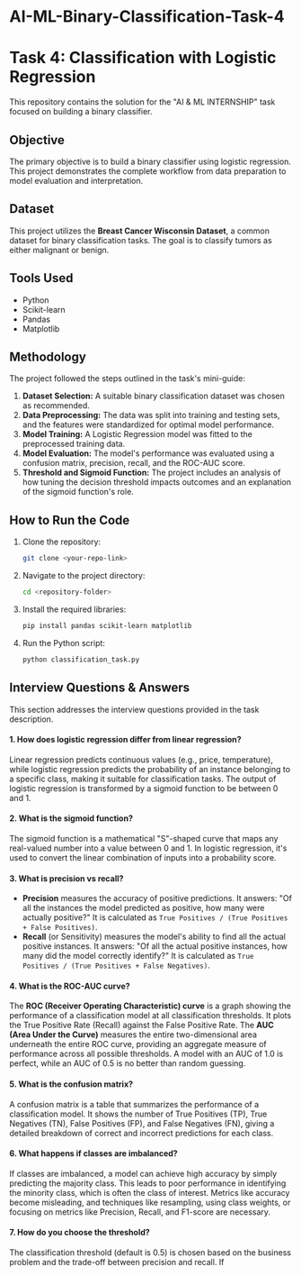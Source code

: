 # AI-ML-Binary-Classification-Task-4
# Task 4: Classification with Logistic Regression

This repository contains the solution for the "AI & ML INTERNSHIP" task focused on building a binary classifier.

## Objective

The primary objective is to build a binary classifier using logistic regression. This project demonstrates the complete workflow from data preparation to model evaluation and interpretation.

## Dataset

This project utilizes the **Breast Cancer Wisconsin Dataset**, a common dataset for binary classification tasks. The goal is to classify tumors as either malignant or benign.

## Tools Used

* Python
* Scikit-learn
* Pandas
* Matplotlib

## Methodology

The project followed the steps outlined in the task's mini-guide:

1.  **Dataset Selection:** A suitable binary classification dataset was chosen as recommended.
2.  **Data Preprocessing:** The data was split into training and testing sets, and the features were standardized for optimal model performance.
3.  **Model Training:** A Logistic Regression model was fitted to the preprocessed training data.
4.  **Model Evaluation:** The model's performance was evaluated using a confusion matrix, precision, recall, and the ROC-AUC score.
5.  **Threshold and Sigmoid Function:** The project includes an analysis of how tuning the decision threshold impacts outcomes and an explanation of the sigmoid function's role.

## How to Run the Code

1.  Clone the repository:
    ```bash
    git clone <your-repo-link>
    ```
2.  Navigate to the project directory:
    ```bash
    cd <repository-folder>
    ```
3.  Install the required libraries:
    ```bash
    pip install pandas scikit-learn matplotlib
    ```
4.  Run the Python script:
    ```bash
    python classification_task.py
    ```

## Interview Questions & Answers

This section addresses the interview questions provided in the task description.

#### 1. How does logistic regression differ from linear regression?
Linear regression predicts continuous values (e.g., price, temperature), while logistic regression predicts the probability of an instance belonging to a specific class, making it suitable for classification tasks. The output of logistic regression is transformed by a sigmoid function to be between 0 and 1.

#### 2. What is the sigmoid function?
The sigmoid function is a mathematical "S"-shaped curve that maps any real-valued number into a value between 0 and 1. In logistic regression, it's used to convert the linear combination of inputs into a probability score.

#### 3. What is precision vs recall?
* **Precision** measures the accuracy of positive predictions. It answers: "Of all the instances the model predicted as positive, how many were actually positive?" It is calculated as `True Positives / (True Positives + False Positives)`.
* **Recall** (or Sensitivity) measures the model's ability to find all the actual positive instances. It answers: "Of all the actual positive instances, how many did the model correctly identify?" It is calculated as `True Positives / (True Positives + False Negatives)`.

#### 4. What is the ROC-AUC curve?
The **ROC (Receiver Operating Characteristic) curve** is a graph showing the performance of a classification model at all classification thresholds. It plots the True Positive Rate (Recall) against the False Positive Rate. The **AUC (Area Under the Curve)** measures the entire two-dimensional area underneath the entire ROC curve, providing an aggregate measure of performance across all possible thresholds. A model with an AUC of 1.0 is perfect, while an AUC of 0.5 is no better than random guessing.

#### 5. What is the confusion matrix?
A confusion matrix is a table that summarizes the performance of a classification model. It shows the number of True Positives (TP), True Negatives (TN), False Positives (FP), and False Negatives (FN), giving a detailed breakdown of correct and incorrect predictions for each class.

#### 6. What happens if classes are imbalanced?
If classes are imbalanced, a model can achieve high accuracy by simply predicting the majority class. This leads to poor performance in identifying the minority class, which is often the class of interest. Metrics like accuracy become misleading, and techniques like resampling, using class weights, or focusing on metrics like Precision, Recall, and F1-score are necessary.

#### 7. How do you choose the threshold?
The classification threshold (default is 0.5) is chosen based on the business problem and the trade-off between precision and recall. If
